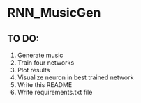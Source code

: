 # RNN_MusicGen

## TO DO:
1. Generate music
2. Train four networks
3. Plot results
4. Visualize neuron in best trained network
5. Write this README
6. Write requirements.txt file

